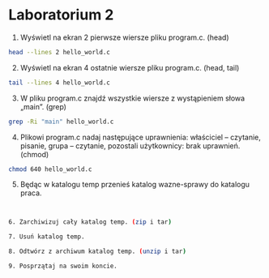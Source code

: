 # Laboratorium 2

1. Wyświetl na ekran 2 pierwsze wiersze pliku program.c. (head)
```sh
head --lines 2 hello_world.c
```
2. Wyświetl na ekran 4 ostatnie wiersze pliku program.c. (head, tail)
```sh
tail --lines 4 hello_world.c
```
3. W pliku program.c znajdź wszystkie wiersze z wystąpieniem słowa „main”. (grep)
```sh 
grep -Ri "main" hello_world.c
```

4. Plikowi program.c nadaj następujące uprawnienia: właściciel – czytanie, pisanie, grupa – czytanie, pozostali użytkownicy: brak uprawnień. (chmod)
```sh
chmod 640 hello_world.c
```

5. Będąc w katalogu temp przenieś katalog wazne-sprawy do katalogu praca.
```sh


6. Zarchiwizuj cały katalog temp. (zip i tar)

7. Usuń katalog temp.

8. Odtwórz z archiwum katalog temp. (unzip i tar)

9. Posprzątaj na swoim koncie.






